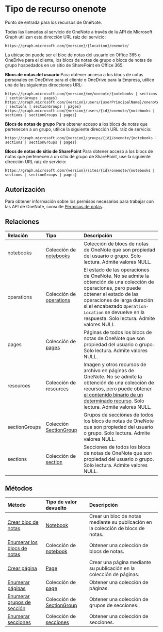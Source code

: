 # <a name="onenote-resource-type"></a>Tipo de recurso onenote

Punto de entrada para los recursos de OneNote.

Todas las llamadas al servicio de OneNote a través de la API de Microsoft Graph utilizan esta dirección URL raíz del servicio:

```
https://graph.microsoft.com/{version}/{location}/onenote/ 
```

La ubicación puede ser el bloc de notas del usuario en Office 365 o OneDrive para el cliente, los blocs de notas de grupo o blocs de notas de grupo hospedados en un sitio de SharePoint en Office 365. 

**Blocs de notas del usuario** Para obtener acceso a los blocs de notas personales en OneDrive para el cliente o OneDrive para la Empresa, utilice una de las siguientes direcciones URL:

```
https://graph.microsoft.com/{version}/me/onenote/{notebooks | sections | sectionGroups | pages} 
https://graph.microsoft.com/{version}/users/{userPrincipalName}/onenote/{notebooks | sections | sectionGroups | pages} 
https://graph.microsoft.com/{version}/users/{id}/onenote/{notebooks | sections | sectionGroups | pages} 
```

**Blocs de notas de grupo** Para obtener acceso a los blocs de notas que pertenecen a un grupo, utilice la siguiente dirección URL raíz de servicio:

```
https://graph.microsoft.com/{version}/groups/{id}/onenote/{notebooks | sections | sectionGroups | pages} 
```
**Blocs de notas de sitio de SharePoint** Para obtener acceso a los blocs de notas que pertenecen a un sitio de grupo de SharePoint, use la siguiente dirección URL raíz de servicio:

```
https://graph.microsoft.com/{version}/sites/{id}/onenote/{notebooks | sections | sectionGroups | pages} 
```
## <a name="authorization"></a>Autorización

Para obtener información sobre los permisos necesarios para trabajar con las API de OneNote, consulte [Permisos de notas](../../../concepts/permissions_reference.md#notes-permissions).


## <a name="relationships"></a>Relaciones
| Relación | Tipo   |Descripción|
|:---------------|:--------|:----------|
|notebooks|Colección de [notebooks](notebook.md)|Colección de blocs de notas de OneNote que son propiedad del usuario o grupo. Solo lectura. Admite valores NULL.|
|operations|Colección de [operations](onenoteoperation.md) |El estado de las operaciones de OneNote. No se admite la obtención de una colección de operaciones, pero puede obtener el estado de las operaciones de larga duración si el encabezado `Operation-Location` se devuelve en la respuesta. Solo lectura. Admite valores NULL.|
|pages|Colección de [pages](page.md)|Páginas de todos los blocs de notas de OneNote que son propiedad del usuario o grupo.  Solo lectura. Admite valores NULL.|
|resources|Colección de [resources](resource.md) |Imagen y otros recursos de archivo en páginas de OneNote. No se admite la obtención de una colección de recursos, pero puede [obtener el contenido binario de un determinado recurso](resource.md). Solo lectura. Admite valores NULL.|
|sectionGroups|Colección [SectionGroup](sectiongroup.md)|Grupos de secciones de todos los blocs de notas de OneNote que son propiedad del usuario o grupo.  Solo lectura. Admite valores NULL.|
|sections|Colección de [section](section.md)|Secciones de todos los blocs de notas de OneNote que son propiedad del usuario o grupo.  Solo lectura. Admite valores NULL.|


## <a name="methods"></a>Métodos

| Método           | Tipo de valor devuelto    |Descripción|
|:---------------|:--------|:----------|
|[Crear bloc de notas](../api/onenote_post_notebooks.md) |[Notebook](notebook.md)| Crear un bloc de notas mediante su publicación en la colección de blocs de notas.|
|[Enumerar los blocs de notas](../api/onenote_list_notebooks.md) |Colección de [notebook](notebook.md)| Obtener una colección de blocs de notas.|
|[Crear página](../api/onenote_post_pages.md) |[Page](page.md)| Crear una página mediante su publicación en la colección de páginas.|
|[Enumerar páginas](../api/onenote_list_pages.md) |Colección de [page](page.md)| Obtener una colección de páginas.|
|[Enumerar grupos de sección](../api/onenote_list_sectiongroups.md) |Colección de [SectionGroup](sectiongroup.md)| Obtener una colección de grupos de secciones.|
|[Enumerar secciones](../api/onenote_list_sections.md) |Colección de [secciones](section.md)| Obtener una colección de secciones.|

<!-- uuid: 8fcb5dbc-d5aa-4681-8e31-b001d5168d79
2015-10-25 14:57:30 UTC -->
<!-- {
  "type": "#page.annotation",
  "description": "onenote resource",
  "keywords": "",
  "section": "documentation",
  "tocPath": ""
}-->
